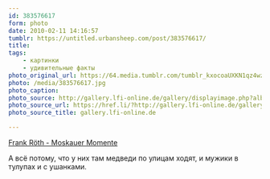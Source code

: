 ```yaml
---
id: 383576617
form: photo
date: 2010-02-11 14:16:57
tumblr: https://untitled.urbansheep.com/post/383576617/
title:
tags:
    - картинки
    - удивительные факты
photo_original_url: https://64.media.tumblr.com/tumblr_kxocoaUXKN1qz4wzio1_1280.jpg
photo: /media/383576617.jpg
photo_caption: 
photo_source: http://gallery.lfi-online.de/gallery/displayimage.php?album=1697&cat=&pos=4
photo_source_url: https://href.li/?http://gallery.lfi-online.de/gallery/displayimage.php?album=1697&cat=&pos=4
photo_source_title: gallery.lfi-online.de

---
```


<p><a href="http://gallery.lfi-online.de/gallery/displayimage.php?album=1697&amp;cat=&amp;pos=4">Frank Röth - Moskauer Momente</a></p>

<p>А всё потому, что у них там медведи по улицам ходят, и мужики в тулупах и с ушанками.</p>
